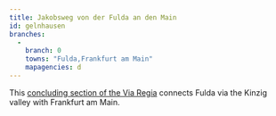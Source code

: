 ```yaml
---
title: Jakobsweg von der Fulda an den Main
id: gelnhausen
branches:
  -
    branch: 0
    towns: "Fulda,Frankfurt am Main"
    mapagencies: d
---
```


This [concluding section of the Via Regia][0] connects Fulda via the Kinzig valley with Frankfurt am Main.

[0]: http://www.sprengel-hanau.de/jakobsweg/